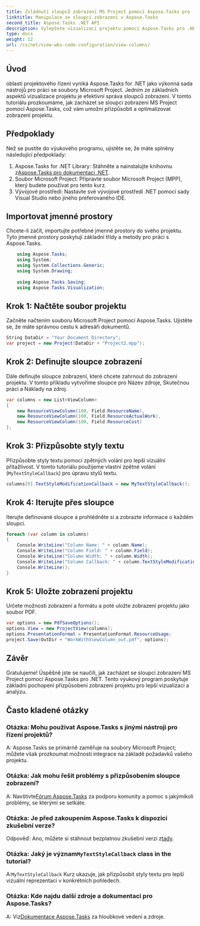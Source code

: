 ```yaml
---
title: Zvládnutí sloupců zobrazení MS Project pomocí Aspose.Tasks pro .NET
linktitle: Manipulace se sloupci zobrazení v Aspose.Tasks
second_title: Aspose.Tasks .NET API
description: Vylepšete vizualizaci projektu pomocí Aspose.Tasks pro .NET. Naučte se zacházet se sloupci zobrazení MS Project krok za krokem. Zvyšte efektivitu a přizpůsobení.
type: docs
weight: 12
url: /cs/net/view-wbs-code-configuration/view-columns/
---
```

## Úvod
oblasti projektového řízení vyniká Aspose.Tasks for .NET jako výkonná sada nástrojů pro práci se soubory Microsoft Project. Jedním ze základních aspektů vizualizace projektu je efektivní správa sloupců zobrazení. V tomto tutoriálu prozkoumáme, jak zacházet se sloupci zobrazení MS Project pomocí Aspose.Tasks, což vám umožní přizpůsobit a optimalizovat zobrazení projektu.
## Předpoklady
Než se pustíte do výukového programu, ujistěte se, že máte splněny následující předpoklady:
1.  Aspose.Tasks for .NET Library: Stáhněte a nainstalujte knihovnu z[Aspose.Tasks pro dokumentaci .NET](https://reference.aspose.com/tasks/net/).
2. Soubor Microsoft Project: Připravte soubor Microsoft Project (MPP), který budete používat pro tento kurz.
3. Vývojové prostředí: Nastavte své vývojové prostředí .NET pomocí sady Visual Studio nebo jiného preferovaného IDE.
## Importovat jmenné prostory
Chcete-li začít, importujte potřebné jmenné prostory do svého projektu. Tyto jmenné prostory poskytují základní třídy a metody pro práci s Aspose.Tasks.
```csharp
    using Aspose.Tasks;
    using System;
    using System.Collections.Generic;
    using System.Drawing;
    
    using Aspose.Tasks.Saving;
    using Aspose.Tasks.Visualization;
```
## Krok 1: Načtěte soubor projektu
Začněte načtením souboru Microsoft Project pomocí Aspose.Tasks. Ujistěte se, že máte správnou cestu k adresáři dokumentů.
```csharp
String DataDir = "Your Document Directory";
var project = new Project(DataDir + "Project2.mpp");
```
## Krok 2: Definujte sloupce zobrazení
Dále definujte sloupce zobrazení, které chcete zahrnout do zobrazení projektu. V tomto příkladu vytvoříme sloupce pro Název zdroje, Skutečnou práci a Náklady na zdroj.
```csharp
var columns = new List<ViewColumn>
{
    new ResourceViewColumn(100, Field.ResourceName),
    new ResourceViewColumn(100, Field.ResourceActualWork),
    new ResourceViewColumn(100, Field.ResourceCost)
};
```
## Krok 3: Přizpůsobte styly textu
Přizpůsobte styly textu pomocí zpětných volání pro lepší vizuální přitažlivost. V tomto tutoriálu použijeme vlastní zpětné volání (`MyTextStyleCallback`) pro úpravu stylů textu.
```csharp
columns[0].TextStyleModificationCallback = new MyTextStyleCallback();
```
## Krok 4: Iterujte přes sloupce
Iterujte definované sloupce a prohlédněte si a zobrazte informace o každém sloupci.
```csharp
foreach (var column in columns)
{
    Console.WriteLine("Column Name: " + column.Name);
    Console.WriteLine("Column Field: " + column.Field);
    Console.WriteLine("Column Width: " + column.Width);
    Console.WriteLine("Column Callback: " + column.TextStyleModificationCallback);
    Console.WriteLine();
}
```
## Krok 5: Uložte zobrazení projektu
Určete možnosti zobrazení a formátu a poté uložte zobrazení projektu jako soubor PDF.
```csharp
var options = new PdfSaveOptions();
options.View = new ProjectView(columns);
options.PresentationFormat = PresentationFormat.ResourceUsage;
project.Save(OutDir + "WorkWithViewColumn_out.pdf", options);
```
## Závěr
Gratulujeme! Úspěšně jste se naučili, jak zacházet se sloupci zobrazení MS Project pomocí Aspose.Tasks pro .NET. Tento výukový program poskytuje základní pochopení přizpůsobení zobrazení projektu pro lepší vizualizaci a analýzu.

## Často kladené otázky
### Otázka: Mohu používat Aspose.Tasks s jinými nástroji pro řízení projektů?
A: Aspose.Tasks se primárně zaměřuje na soubory Microsoft Project; můžete však prozkoumat možnosti integrace na základě požadavků vašeho projektu.
### Otázka: Jak mohu řešit problémy s přizpůsobením sloupce zobrazení?
 A: Navštivte[Fórum Aspose.Tasks](https://forum.aspose.com/c/tasks/15) za podporu komunity a pomoc s jakýmikoli problémy, se kterými se setkáte.
### Otázka: Je před zakoupením Aspose.Tasks k dispozici zkušební verze?
Odpověď: Ano, můžete si stáhnout bezplatnou zkušební verzi z[tady](https://releases.aspose.com/).
###  Otázka: Jaký je význam`MyTextStyleCallback` class in the tutorial?
 A:`MyTextStyleCallback` Kurz ukazuje, jak přizpůsobit styly textu pro lepší vizuální reprezentaci v konkrétních pohledech.
### Otázka: Kde najdu další zdroje a dokumentaci pro Aspose.Tasks?
 A: Viz[Dokumentace Aspose.Tasks](https://reference.aspose.com/tasks/net/) za hloubkové vedení a zdroje.